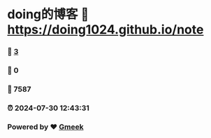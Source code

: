 # doing的博客 :link: https://doing1024.github.io/note 
### :page_facing_up: [3](https://doing1024.github.io/note/tag.html) 
### :speech_balloon: 0 
### :hibiscus: 7587 
### :alarm_clock: 2024-07-30 12:43:31 
### Powered by :heart: [Gmeek](https://github.com/Meekdai/Gmeek)
